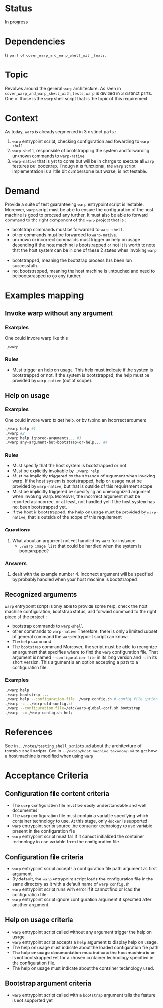 # Status
In progress

# Dependencies
Is `part of` `cover_warp_and_warp_shell_with_tests`.

# Topic
Revolves around the general `warp` architecture. As seen in
`cover_warp_and_warp_shell_with_tests`, `warp` is divided in 3 distinct parts.
One of those is the `warp` shell script that is the topic of this requirement.

# Context
As today, `warp` is already segmented in 3 distinct parts :
1. `warp` entrypoint script, checking configuration and fowarding to
   `warp-shell`
2. `warp-shell`, responsible of bootstrapping the system and forwarding unknown
   commands to `warp-native`
3. `warp-native` that is yet to come but will be in charge to execute all
   `warp` features but bootstrap.
Though it is functional, the `warp` script implementation is a litlle bit
cumbersome but worse, is not testable.

# Demand
Provide a suite of test guaranteeing `warp` entrypoint script is testable.
Moreover, `warp` script must be able to ensure the configuration of the host
machine is good to proceed any further. It must also be able to forward command
to the right component of the `warp` project that is :
- bootstrap commands must be forwarded to `warp-shell`.
- other commands must be forwarded to `warp-native`.
- unknown or incorrect commands must trigger an help on usage depending if the
  host machine is bootstrapped or not
It is worth to note that the host system can be in one of these 2 states when
invoking `warp` :
- bootstrapped, meaning the bootstrap process has been run successfully.
- not bootstrapped, meaning the host machine is untouched and need to be
  bootstrapped to go any further.

# Examples mapping

## Invoke warp without any argument

### Examples
One could invoke warp like this
``` bash
./warp
```
### Rules
- Must trigger an help on usage. This help must indicate if the system is
  bootstrapped or not. If the system is bootstrapped, the help must be provided
  by `warp-native` (out of scope).

## Help on usage

### Examples
One could invoke warp to get help, or by typing an incorrect argument
``` bash
./warp help #1
./warp #2
./warp help ignored-arguments... #3
./warp any-argument-but-bootstrap-or-help... #4
```
### Rules
- Must specify that the host system is bootstrapped or not.
- Must be explicitly invokable by `./warp help`
- Must be implicitly triggered by the absence of argument when invoking warp.
  If the host system is bootstrapped, help on usage must be provided by
  `warp-native`, but that is outside of this requirement scope
- Must be implicitly triggered by specifying an unrecognized argument when
  invoking warp. Moreover, the incorrect argument must be reported as incorrect
  or at least, not handled yet if the host system has not been bootstrapped
  yet.
- If the host is bootstrapped, the help on usage must be provided by
  `warp-native`, that is outside of the scope of this requirement

### Questions
1. What about an argument not yet handled by `warp` for instance
   - `./warp image list`
   that could be handled when the system is bootstrapped?

### Answers
1. dealt with the example number 4. Incorrect argument will be specified by
   probably handled when your host machine is bootstrapped

## Recognized arguments
`warp` entrypoint script is only able to provide some help, check the host
machine configuration, bootstrap status, and forward command to the right piece
of the project :
- bootstrap commands to `warp-shell`
- other commands to `warp-native`
Therefore, there is only a limited subset of general command the `warp`
entrypoint script can know :
- The `help` command
- The `bootstrap` command
Moreover, the script must be able to recognize an argument that specifies where
to find the `warp` configuration file. That argument is named
`--configuration-file` in its long version and `-c` in its short version. This
argument is an option accepting a path to a configuration file.

### Examples
``` bash
./warp help
./warp bootstrap ...
./warp help --configuration-file ./warp-config.sh # config file option ignored
./warp -c ../warp-old-config.sh
./warp --configuration-file=/etc/warp-global-conf.sh bootstrap
./warp -c=./warp-config.sh help
```

# References
See in `../notes/testing_shell_scripts.md` about the architecture of testable
shell scripts.
See in `../notes/host_machine_taxonomy.md` to get how a host machine is modified
when using `warp`

# Acceptance Criteria

## Configuration file content criteria
- The `warp` configuration file must be easily understandable and well
  documented
- The `warp` configuration file must contain a variable specifying which
  container technology to use. At this stage, only `docker` is supported
- `warp` entrypoint script source the container technology to use variable
  present in the configuration file
- `warp` entrypoint script must fail if it cannot initialized the container
  technology to use variable from the configuration file.

## Configuration file criteria
- `warp` entrypoint script accepts a configuration file path argument as first
  argument
- By default, the `warp` entrypoint script loads the configuration file in the
  same directory as it with a default name of `warp-config.sh`
- `warp` entrypoint script runs with error if it cannot find or load the
  configuration file.
- `warp` entrypoint script ignore configuration argument if specified after
  another argument.

## Help on usage criteria
- `warp` entrypoint script called without any argument trigger the help on
  usage
- `warp` entrypoint script accepts a `help` argument to display help on usage.
- The help on usage must indicate about the loaded configuration file path
- The help on usage documentation must indicate the host machine is or is not
  bootstrapped yet for a chosen container technology specified in the
  configuration file.
- The help on usage must indicate about the container technology used.

## Bootstrap argument criteria
- `warp` entrypoint script called with a `bootstrap` argument tells the feature
  is not supported yet
